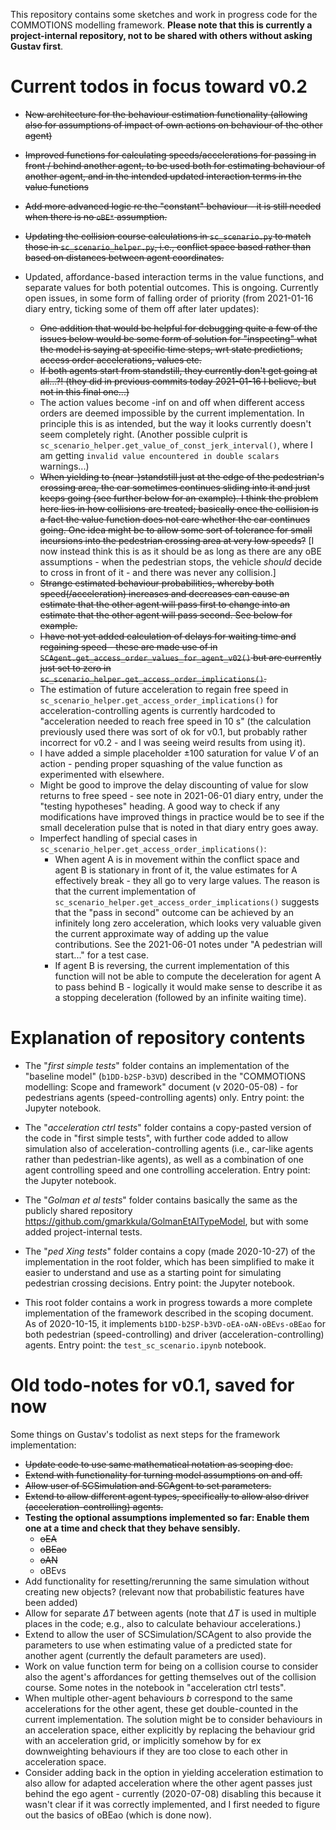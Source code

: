 This repository contains some sketches and work in progress code for the COMMOTIONS modelling framework. **Please note that this is currently a project-internal repository, not to be shared with others without asking Gustav first**.

# Current todos in focus toward v0.2

* ~~New architecture for the behaviour estimation functionality (allowing also for assumptions of impact of own actions on behaviour of the other agent)~~
* ~~Improved functions for calculating speeds/accelerations for passing in front / behind another agent, to be used both for estimating behaviour of another agent, and in the intended updated interaction terms in the value functions~~
* ~~Add more advanced logic re the "constant" behaviour - it is still needed when there is no `oBE*` assumption.~~
* ~~Updating the collision course calculations in `sc_scenario.py` to match those in `sc_scenario_helper.py`, i.e., conflict space based rather than based on distances between agent coordinates.~~
* Updated, affordance-based interaction terms in the value functions, and separate values for both potential outcomes. This is ongoing. Currently open issues, in some form of falling order of priority (from 2021-01-16 diary entry, ticking some of them off after later updates):

    * ~~One addition that would be helpful for debugging quite a few of the issues below would be some form of solution for "inspecting" what the model is saying at specific time steps, wrt state predictions, access order accelerations, values etc.~~
    * ~~If both agents start from standstill, they currently don't get going at all...?! (they did in previous commits today 2021-01-16 I believe, but not in this final one...)~~
    * The action values become -inf on and off when different access orders are deemed impossible by the current implementation. In principle this is as intended, but the way it looks currently doesn't seem completely right. (Another possible culprit is `sc_scenario_helper.get_value_of_const_jerk_interval()`, where I am getting `invalid value encountered in double scalars` warnings...)
    * ~~When yielding to (near-)standstill just at the edge of the pedestrian's crossing area, the car sometimes continues sliding into it and just keeps going (see further below for an example). I think the problem here lies in how collisions are treated; basically once the collision is a fact the value function does not care whether the car continues going. One idea might be to allow some sort of tolerance for small incursions into the pedestrian crossing area at very low speeds?~~ [I now instead think this is as it should be as long as there are any oBE assumptions - when the pedestrian stops, the vehicle *should* decide to cross in front of it - and there was never any collision.]
    * ~~Strange estimated behaviour probabilities, whereby both speed(/acceleration) increases and decreases can cause an estimate that the other agent will pass first to change into an estimate that the other agent will pass second. See below for example.~~
    * ~~I have not yet added calculation of delays for waiting time and regaining speed - these are made use of in `SCAgent.get_access_order_values_for_agent_v02()` but are currently just set to zero in `sc_scenario_helper.get_access_order_implications()`.~~
    * The estimation of future acceleration to regain free speed in `sc_scenario_helper.get_access_order_implications()` for acceleration-controlling agents is currently hardcoded to "acceleration needed to reach free speed in 10 s" (the calculation previously used there was sort of ok for v0.1, but probably rather incorrect for v0.2 - and I was seeing weird results from using it).
    * I have added a simple placeholder $\pm$100 saturation for value $V$ of an action - pending proper squashing of the value function as experimented with elsewhere.
    * Might be good to improve the delay discounting of value for slow returns to free speed - see note in 2021-06-01 diary entry, under the "testing hypotheses" heading. A good way to check if any modifications have improved things in practice would be to see if the small deceleration pulse that is noted in that diary entry goes away.
    * Imperfect handling of special cases in `sc_scenario_helper.get_access_order_implications()`:
        * When agent A is in movement within the conflict space and agent B is stationary in front of it, the value estimates for A effectively break - they all go to very large values. The reason is that the current implementation of `sc_scenario_helper.get_access_order_implications()` suggests that the "pass in second" outcome can be achieved by an infinitely long zero acceleration, which looks very valuable given the current approximate way of adding up the value contributions. See the 2021-06-01 notes under "A pedestrian will start..." for a test case.
        * If agent B is reversing, the current implementation of this function will not be able to compute the deceleration for agent A to pass behind B - logically it would make sense to describe it as a stopping deceleration (followed by an infinite waiting time).




# Explanation of repository contents

* The "*first simple tests*" folder contains an implementation of the "baseline model" (`b1DD-b2SP-b3VD`) described in the "COMMOTIONS modelling: Scope and framework" document (v 2020-05-08) - for pedestrians agents (speed-controlling agents) only. Entry point: the Jupyter notebook.

* The "*acceleration ctrl tests*" folder contains a copy-pasted version of the code in "first simple tests", with further code added to allow simulation also of acceleration-controlling agents (i.e., car-like agents rather than pedestrian-like agents), as well as a combination of one agent controlling speed and one controlling acceleration. Entry point: the Jupyter notebook.

* The "*Golman et al tests*" folder contains basically the same as the publicly shared repository https://github.com/gmarkkula/GolmanEtAlTypeModel, but with some added project-internal tests.

* The "*ped Xing tests*" folder contains a copy (made 2020-10-27) of the implementation in the root folder, which has been simplified to make it easier to understand and use as a starting point for simulating pedestrian crossing decisions. Entry point: the Jupyter notebook.

* This root folder contains a work in progress towards a more complete implementation of the framework described in the scoping document. As of 2020-10-15, it implements `b1DD-b2SP-b3VD-oEA-oAN-oBEvs-oBEao` for both pedestrian (speed-controlling) and 
driver (acceleration-controlling) agents. Entry point: the `test_sc_scenario.ipynb` notebook.

# Old todo-notes for v0.1, saved for now

Some things on Gustav's todolist as next steps for the framework implementation:
* ~~Update code to use same mathematical notation as scoping doc.~~
* ~~Extend with functionality for turning model assumptions on and off.~~
* ~~Allow user of SCSimulation and SCAgent to set parameters.~~
* ~~Extend to allow different agent types, specifically to allow also driver (acceleration-controlling) agents.~~
* **Testing the optional assumptions implemented so far: Enable them one at a time and check that they behave sensibly.**
    * ~~oEA~~
    * ~~oBEao~~
    * ~~oAN~~
    * oBEvs
* Add functionality for resetting/rerunning the same simulation without creating new objects? (relevant now that probabilistic features have been added)
* Allow for separate $\Delta T$ between agents (note that $\Delta T$ is used in multiple places in the code; e.g., also to calculate behaviour accelerations.)
* Extend to allow the user of SCSimulation/SCAgent to also provide the parameters to use when estimating value of a predicted state for another agent (currently the default parameters are used).
* Work on value function term for being on a collision course to consider also the agent's affordances for getting themselves out of the collision course. Some notes in the notebook in "acceleration ctrl tests".
* When multiple other-agent behaviours $b$ correspond to the same accelerations for the other agent, these get double-counted in the current implementation. The solution might be to consider behaviours in an acceleration space, either explicitly by replacing the behaviour grid with an acceleration grid, or implicitly somehow by for ex downweighting behaviours if they are too close to each other in acceleration space.
* Consider adding back in the option in yielding acceleration estimation to also allow for adapted acceleration where the other agent passes just behind the ego agent - currently (2020-07-08) disabling this because it wasn't clear if it was correctly implemented, and I first needed to figure out the basics of oBEao (which is done now).


